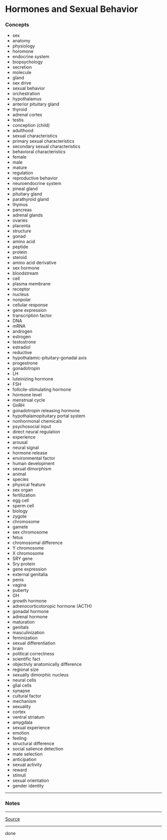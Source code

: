 # Hormones and Sexual Behavior

### Concepts

- sex
- anatomy
- physiology
- horomone
- endocrine system
- biopsychology
- secretion
- molecule
- gland
- sex drive
- sexual behavior
- orchestration
- hypothalamus
- anterior pituitary gland
- thyroid
- adrenal cortex
- testis
- conception (child)
- adulthood
- sexual characteristics
- primary sexual characteristics
- secondary sexual characteristics
- behavioral characteristics
- female
- male
- mature
- regulation
- reproductive behavior
- neuroendocrine system
- pineal gland
- pituitary gland
- parathyroid gland
- thymus
- pancreas
- adrenal glands
- ovaries
- placenta
- structure
- gonad
- amino acid
- peptide
- protein
- steroid
- amino acid derivative
- sex hormone
- bloodstream
- cell
- plasma membrane
- receptor
- nucleus
- nonpolar
- cellular response
- gene expression
- transcription factor
- DNA
- mRNA
- androgen
- estrogen
- testostrone
- estradiol
- reductive
- hypothalamic-pituitary-gonadal axis
- progestrone
- gonadotropin
- LH
- luteinizing hormone
- FSH
- follicile-stimulating hormone
- hormone level
- menstrual cycle
- GnRH
- gonadotropin releasing hormone
- hypothalamopituitary portal system
- nonhormonal chemicals
- psychosocial input
- direct neural regulation
- experience
- arousal
- neural signal
- hormone release
- environmental factor
- human development
- sexual dimorphism
- animal
- species
- physical feature
- sex organ
- fertilization
- egg cell
- sperm cell
- biology
- zygote
- chromosome
- gamete
- sex chromosome
- fetus
- chromosomal difference
- Y chromosome
- X chromosome
- SRY gene
- Sry protein
- gene expression
- external genitalia
- penis
- vagina
- puberty
- GH
- growth hormone
- adrenocorticotoropic hormone (ACTH)
- gonadal hormone
- adrenal hormone
- maturation
- genitals
- masculinization
- feminization
- sexual differentiation
- brain
- political correctness
- scientific fact
- objectivly anatomically difference
- regional size
- sexually dimorphic nucleus
- neural cells
- glial cells
- synapse
- cultural factor
- mechanism
- sexuality
- cortex
- ventral striatum
- amygdala
- sexual experience
- emotion
- feeling
- structural difference
- social salience detection
- mate selection
- anticipation
- sexual activity
- reward
- stimuli
- sexual orientation
- gender identity

---

### Notes

---

[Source](https://youtu.be/7XwzKmwueyw)

---

done